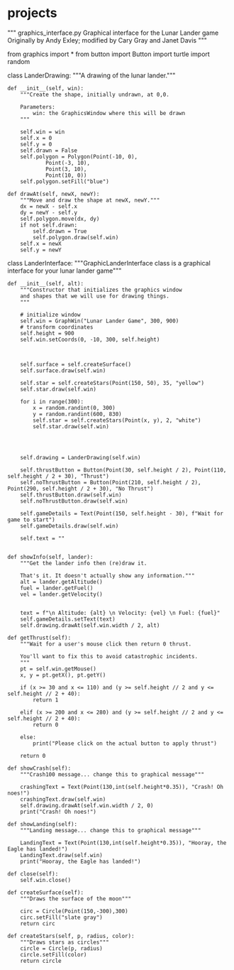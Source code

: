 # projects

"""
graphics_interface.py
Graphical interface for the Lunar Lander game
Originally by Andy Exley; modified by Cary Gray and Janet Davis
"""

from graphics import *
from button import Button 
import turtle
import random

class LanderDrawing:
    """A drawing of the lunar lander."""
    
    def __init__(self, win):
        """Create the shape, initially undrawn, at 0,0.
        
        Parameters:
            win: the GraphicsWindow where this will be drawn
        """
        
        self.win = win
        self.x = 0
        self.y = 0
        self.drawn = False
        self.polygon = Polygon(Point(-10, 0),
                Point(-3, 10),
                Point(3, 10),
                Point(10, 0))
        self.polygon.setFill("blue")

    def drawAt(self, newX, newY):
        """Move and draw the shape at newX, newY."""
        dx = newX - self.x
        dy = newY - self.y
        self.polygon.move(dx, dy)
        if not self.drawn:
            self.drawn = True
            self.polygon.draw(self.win)
        self.x = newX
        self.y = newY

class LanderInterface:
    """GraphicLanderInterface class is a graphical interface 
       for your lunar lander game"""

    def __init__(self, alt):
        """Constructor that initializes the graphics window
        and shapes that we will use for drawing things.
        """

        # initialize window
        self.win = GraphWin("Lunar Lander Game", 300, 900)
        # transform coordinates
        self.height = 900
        self.win.setCoords(0, -10, 300, self.height)

        

        self.surface = self.createSurface()
        self.surface.draw(self.win)
        
        self.star = self.createStars(Point(150, 50), 35, "yellow")
        self.star.draw(self.win)
        
        for i in range(300):
            x = random.randint(0, 300)
            y = random.randint(600, 830)
            self.star = self.createStars(Point(x, y), 2, "white")
            self.star.draw(self.win)    
    
    
        
        
        self.drawing = LanderDrawing(self.win)

        self.thrustButton = Button(Point(30, self.height / 2), Point(110, self.height / 2 + 30), "Thrust")
        self.noThrustButton = Button(Point(210, self.height / 2), Point(290, self.height / 2 + 30), "No Thrust") 
        self.thrustButton.draw(self.win)
        self.noThrustButton.draw(self.win)

        self.gameDetails = Text(Point(150, self.height - 30), f"Wait for game to start")
        self.gameDetails.draw(self.win)
        
        self.text = ""
        
        
    def showInfo(self, lander):
        """Get the lander info then (re)draw it.
        
        That's it. It doesn't actually show any information."""
        alt = lander.getAltitude()
        fuel = lander.getFuel() 
        vel = lander.getVelocity() 
        
    
        text = f"\n Altitude: {alt} \n Velocity: {vel} \n Fuel: {fuel}"
        self.gameDetails.setText(text)
        self.drawing.drawAt(self.win.width / 2, alt)

    def getThrust(self):
        """Wait for a user's mouse click then return 0 thrust.
        
        You'll want to fix this to avoid catastrophic incidents.
        """
        pt = self.win.getMouse()
        x, y = pt.getX(), pt.getY()

        if (x >= 30 and x <= 110) and (y >= self.height // 2 and y <= self.height // 2 + 40):
            return 1
        
        elif (x >= 200 and x <= 280) and (y >= self.height // 2 and y <= self.height // 2 + 40):
            return 0

        else: 
            print("Please click on the actual button to apply thrust")
        
        return 0

    def showCrash(self):
        """Crash100 message... change this to graphical message"""
        
        crashingText = Text(Point(130,int(self.height*0.35)), "Crash! Oh noes!")
        crashingText.draw(self.win)
        self.drawing.drawAt(self.win.width / 2, 0)
        print("Crash! Oh noes!")

    def showLanding(self):
        """Landing message... change this to graphical message"""
        
        LandingText = Text(Point(130,int(self.height*0.35)), "Hooray, the Eagle has landed!")
        LandingText.draw(self.win)
        print("Hooray, the Eagle has landed!")

    def close(self):
        self.win.close()

    def createSurface(self):
        """Draws the surface of the moon"""
        
        circ = Circle(Point(150,-300),300)
        circ.setFill("slate gray")
        return circ
    
    def createStars(self, p, radius, color):
        """Draws stars as circles"""
        circle = Circle(p, radius)
        circle.setFill(color)
        return circle
